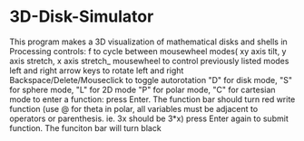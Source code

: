 # 3D-Disk-Simulator
This program makes a 3D visualization of mathematical disks and shells in Processing
controls:
f to cycle between mousewheel modes( xy axis tilt, y axis stretch, x axis stretch_
mousewheel to control previously listed modes
left and right arrow keys to rotate left and right
Backspace/Delete/Mouseclick to toggle autorotation
"D" for disk mode, "S" for sphere mode, "L" for 2D mode
"P" for polar mode, "C" for cartesian mode
to enter a function:
press Enter.   The function bar should turn red
write function  (use @ for theta in polar, all variables must be adjacent to operators or parenthesis. ie. 3x should be 3*x)
press Enter again to submit function. The funciton bar will turn black
